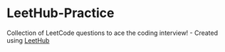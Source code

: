 # LeetHub-Practice
Collection of LeetCode questions to ace the coding interview! - Created using [LeetHub](https://github.com/QasimWani/LeetHub)
